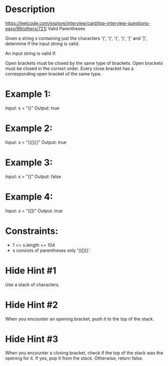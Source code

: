 # Description
  https://leetcode.com/explore/interview/card/top-interview-questions-easy/99/others/721/
  Valid Parentheses

  Given a string s containing just the characters '(', ')', '{', '}', '[' and ']', determine if the input string is valid.

  An input string is valid if:

  Open brackets must be closed by the same type of brackets.
  Open brackets must be closed in the correct order.
  Every close bracket has a corresponding open bracket of the same type.
  

# Example 1:
Input: s = "()"
Output: true

# Example 2:
Input: s = "()[]{}"
Output: true

# Example 3:
Input: s = "(]"
Output: false

# Example 4:
Input: s = "([])"
Output: true

 

# Constraints:
  - 1 <= s.length <= 104
  - s consists of parentheses only '()[]{}'.

# Hide Hint #1  
Use a stack of characters.

# Hide Hint #2  
When you encounter an opening bracket, push it to the top of the stack.

# Hide Hint #3  
When you encounter a closing bracket, check if the top of the stack was the opening for it. If yes, pop it from the stack. Otherwise, return false.